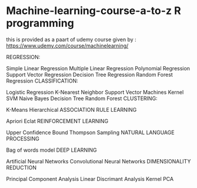 # Machine-learning-course-a-to-z R programming

this is provided as a paart of udemy course given by
:
https://www.udemy.com/course/machinelearning/




REGRESSION:

Simple Linear Regression
Multiple Linear Regression
Polynomial Regression
Support Vector Regression
Decision Tree Regression
Random Forest Regression
CLASSIFICATION:

Logistic Regression
K-Nearest Neighbor
Support Vector Machines
Kernel SVM
Naive Bayes
Decision Tree
Random Forest
CLUSTERING:

K-Means
Hierarchical
ASSOCIATION RULE LEARNING

Apriori
Eclat
REINFORCEMENT LEARNING

Upper Confidence Bound
Thompson Sampling
NATURAL LANGUAGE PROCESSING

Bag of words model
DEEP LEARNING

Artificial Neural Networks
Convolutional Neural Networks
DIMENSIONALITY REDUCTION

Principal Component Analysis
Linear Discrimant Analysis
Kernel PCA
